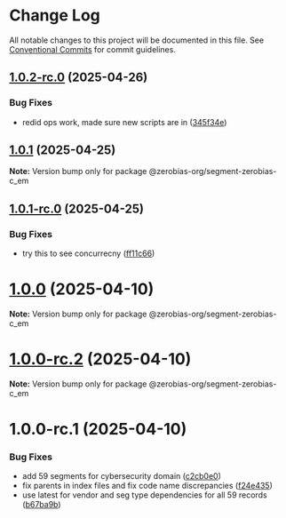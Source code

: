 # Change Log

All notable changes to this project will be documented in this file.
See [Conventional Commits](https://conventionalcommits.org) for commit guidelines.

## [1.0.2-rc.0](https://github.com/zerobias-org/segment/compare/@zerobias-org/segment-zerobias-c_em@1.0.1...@zerobias-org/segment-zerobias-c_em@1.0.2-rc.0) (2025-04-26)


### Bug Fixes

* redid ops work, made sure new scripts are in ([345f34e](https://github.com/zerobias-org/segment/commit/345f34ec926029dc141943b3e321676adb4a2888))





## [1.0.1](https://github.com/zerobias-org/segment/compare/@zerobias-org/segment-zerobias-c_em@1.0.1-rc.0...@zerobias-org/segment-zerobias-c_em@1.0.1) (2025-04-25)

**Note:** Version bump only for package @zerobias-org/segment-zerobias-c_em





## [1.0.1-rc.0](https://github.com/zerobias-org/segment/compare/@zerobias-org/segment-zerobias-c_em@1.0.0...@zerobias-org/segment-zerobias-c_em@1.0.1-rc.0) (2025-04-25)


### Bug Fixes

* try this to see concurrecny ([ff11c66](https://github.com/zerobias-org/segment/commit/ff11c66d67cb9f185098fd640d4139178d29ae22))





# [1.0.0](https://github.com/zerobias-org/segment/compare/@zerobias-org/segment-zerobias-c_em@1.0.0-rc.2...@zerobias-org/segment-zerobias-c_em@1.0.0) (2025-04-10)

**Note:** Version bump only for package @zerobias-org/segment-zerobias-c_em





# [1.0.0-rc.2](https://github.com/zerobias-org/segment/compare/@zerobias-org/segment-zerobias-c_em@1.0.0-rc.1...@zerobias-org/segment-zerobias-c_em@1.0.0-rc.2) (2025-04-10)

**Note:** Version bump only for package @zerobias-org/segment-zerobias-c_em





# 1.0.0-rc.1 (2025-04-10)


### Bug Fixes

* add 59 segments for cybersecurity domain ([c2cb0e0](https://github.com/zerobias-org/segment/commit/c2cb0e0c1f1eabb51d7f5a6ae6db98c1516fcdbe))
* fix parents in index files and fix code name discrepancies ([f24e435](https://github.com/zerobias-org/segment/commit/f24e4352453caaa05074cc6bb66ee8ed21a4f11d))
* use latest for vendor and seg type dependencies for all 59 records ([b67ba9b](https://github.com/zerobias-org/segment/commit/b67ba9bed7a90fad3b084161ebc603b5b35214b8))
